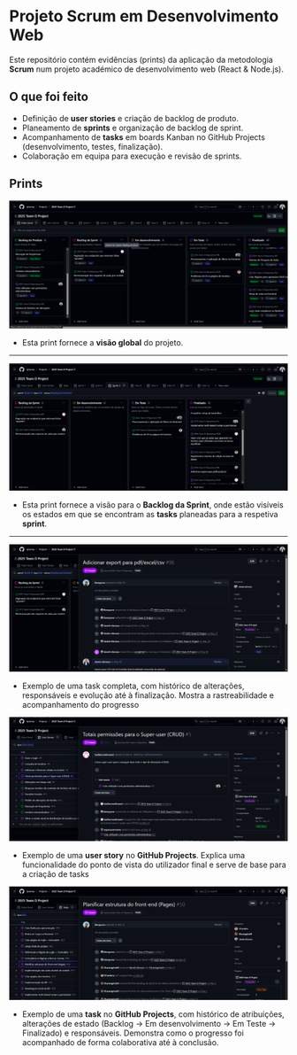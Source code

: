 
# Projeto Scrum em Desenvolvimento Web

Este repositório contém evidências (prints) da aplicação da metodologia **Scrum** num projeto académico de desenvolvimento web (React & Node.js).

## O que foi feito
- Definição de **user stories** e criação de backlog de produto.
- Planeamento de **sprints** e organização de backlog de sprint.
- Acompanhamento de **tasks** em boards Kanban no GitHub Projects (desenvolvimento, testes, finalização).
- Colaboração em equipa para execução e revisão de sprints.

## Prints
![Backlog do Produto](prints/backlog-produto.png)
- Esta print fornece a **visão global** do projeto.
*******************************

![Backlog da Sprint](prints/backlog-sprint.png)
- Esta print fornece a visão para o **Backlog da Sprint**, onde estão visíveis os estados em que se encontram as **tasks** planeadas para a respetiva **sprint**.
************************

![Kanban com Tasks](prints/Task-Adicionar-export-para-PDF-Excel.png)
- Exemplo de uma task completa, com histórico de alterações, responsáveis e evolução até à finalização. Mostra a rastreabilidade e acompanhamento do progresso
  
![User Story](prints/user-storie.png)
- Exemplo de uma **user story** no **GitHub Projects**. Explica uma funcionalidade do ponto de vista do utilizador final e serve de base para a criação de tasks

![Task](prints/Task.png)
- Exemplo de uma **task** no **GitHub Projects**, com histórico de atribuições, alterações de estado (Backlog → Em desenvolvimento → Em Teste → Finalizado) e responsáveis. Demonstra como o progresso foi acompanhado de forma colaborativa até à conclusão.

